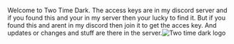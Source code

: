 Welcome to Two Time Dark. The access keys are in my discord server and if you found this and your in my server then your lucky to find it. But if you found this and arent in my discord then join it to get the acces key. And updates or changes and stuff are there in the server.![Two time dark logo](https://github.com/user-attachments/assets/20dffb24-2318-4791-9a7a-5ce205b94edd)
